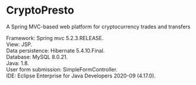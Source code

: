 # CryptoPresto
A Spring MVC-based web platform for cryptocurrency trades and transfers


Framework: Spring mvc 5.2.3.RELEASE.  
View: JSP.  
Data persistence: Hibernate 5.4.10.Final.  
Database: MySQL 8.0.21.  
Java: 1.8.  
User form submission: SimpleFormController.  
IDE: Eclipse Enterprise for Java Developers 2020-09 (4.17.0).  
